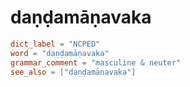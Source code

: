 # daṇḍamāṇavaka

``` toml
dict_label = "NCPED"
word = "daṇḍamāṇavaka"
grammar_comment = "masculine & neuter"
see_also = ["daṇḍamānavaka"]
```

